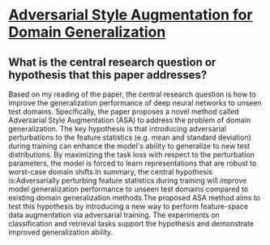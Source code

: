 # [Adversarial Style Augmentation for Domain Generalization](https://arxiv.org/abs/2301.12643v1)

## What is the central research question or hypothesis that this paper addresses?

Based on my reading of the paper, the central research question is how to improve the generalization performance of deep neural networks to unseen test domains. Specifically, the paper proposes a novel method called Adversarial Style Augmentation (ASA) to address the problem of domain generalization. The key hypothesis is that introducing adversarial perturbations to the feature statistics (e.g. mean and standard deviation) during training can enhance the model's ability to generalize to new test distributions. By maximizing the task loss with respect to the perturbation parameters, the model is forced to learn representations that are robust to worst-case domain shifts.In summary, the central hypothesis is:Adversarially perturbing feature statistics during training will improve model generalization performance to unseen test domains compared to existing domain generalization methods.The proposed ASA method aims to test this hypothesis by introducing a new way to perform feature-space data augmentation via adversarial training. The experiments on classification and retrieval tasks support the hypothesis and demonstrate improved generalization ability.
